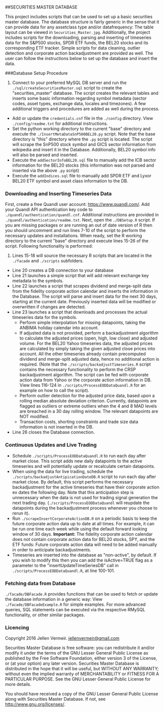 ##SECURITIES MASTER DATABASE

This project includes scripts that can be used to set up a basic securities master database. The database structure is fairly generic in the sense that it can provide data for any assetclass type and/or datafrequency: The table layout can be viewed in `Securities_Master.jpg`. Additionally, the project includes scripts for the downloading, parsing and inserting of timeseries data for the S&P500 stocks, SPDR ETF funds, the BEL20 stocks and its corresponding ETF tracker. Simple scripts for data cleaning, outlier detection and corporate action backadjustment are provided as well. The user can follow the instructions below to set up the database and insert the data.

###Database Setup Procedure
1.  Connect to your preferred MySQL DB server and run the `./sql/createSecuritiesMaster.sql` script to create the "securities_master" database. The script creates the relevant tables and inserts some basic information regarding symbol metadata (sector codes, asset types, exchange data, locales and timezones). A few additional triggers and procedures are added as well during the process.
- Add or update the `credentials.cnf` file in the `./config` directory. View `./config/readme.txt` for additional instructions.
- Set the python working directory to the current "base" directory and execute the `./InsertMetaDataSnP500BEL20.py` script. Note that the base directory is "this" directory where the `.py` script is located. The script will scrape the SnP500 stock symbol and GICS sector information from wikipedia and insert it in the Database. Additionally, BEL20 symbol info will also be parsed and inserted.
- Execute the `addSectorInfoBEL20.sql` file to manually add the ICB sector information for the BEL20 stocks (this information was not parsed and inserted via the above `.py` script)
- Execute the `addIndices.sql` file to manually add SPDR ETF and Lyxor BEL20 ETF symbol and asset class information to the DB.

### Downloading and Inserting Timeseries Data
First, create a free Quandl user account: <https://www.quandl.com/>. Add your Quandl API authentication key code to `./quandl/authentication/quandl.cnf`. Additional instructions are provided in `./quandl/authentication/readme.txt`.
Next, open the `./DBSetup.R` script. If you are missing packages or are running an out of date version of R then you should uncomment and run lines 7-10 of the script to perform the necessary updates and installations. When ready, set the R working directory to the current "base" directory and execute lines 15-26 of the script. Following functionality is performed:

1. Lines 15-18 will source the necessary R scripts that are located in the `./facade` and `./scripts` subfolders. 
- Line 20 creates a DB connection to your database
- Line 21 launches a simple script that will add relevant exchange key metadata to the symbols.
- Line 22 launches a script that scrapes dividend and merge-split data from the fidelity corporate action   calendar and inserts the information in the Database. The script will parse and insert data for the next 30 days, starting at the current date. Previously inserted data will be modified or overwritten if changes are detected.
- Line 23 launches a script that downloads and processes the actual timeseries data for the symbols.
     - Perform simple interpolation for missing datapoints, taking the ANBIMA holiday calendar into account.
     - If adjusted data is not provided, perform a backadjustment algorithm to calculate the adjusted prices (open, high, low close) and adjusted volume. For the BEL20 Yahoo timeseries data, the adjusted prices are calculated by simply taking the given adjusted close prices into account. All the other timeseries already contain precomputed dividend and merge-split adjusted data, hence no additional action is required. (Note that the `./scripts/backadjustTimeseries.R` script contains the necessary functionality to perform the CRSP backadjustment algorithm. The script can be fed with corporate action data from Yahoo or the corporate action information in DB. View lines 116-124 in `./scripts/ProcessEODDataQuandl.R` for an example on how to call the script).
     - Perform outlier detection for the adjusted price data, based upon a rolling median absolute deviation criterion. Currently, datapoints are flagged as outliers or extreme outliers when the 4 and 8 MAD levels are breached in a 30 day rolling window. The relevant datapoints are NOT modified.
     - Transaction costs, shorting constraints and trade size data information is not inserted in the DB.
- Line 26 closes the Database connection.


### Continuous Updates and Live Trading
- Schedule `./scripts/ProcessEODDataQuandl.R` to run each day after market close. This script adds new daily datapoints to the active timeseries and will potentially update or recalculate certain datapoints.
- When using the data for live trading, schedule the `./scripts/backadjustAntipicationDateDB.R` script to run each day after market close. By default, this script performs the necessary backadjustment for the active timeseries that have their corporate action ex dates the following day. Note that this anticipation step is unnecessary when the data is not used for trading signal generation the next trading day. (`./scripts/ProcessEODDataQuandl` will reupdate the datapoints during the backadjustment process whenever you choose to rerun it).
- Run `./scrapeInsertCorporateActionDB.R` on a periodic basis to keep the future corporate action data up to date at all times. For example, it can be run one time each week while using the default forward looking window of 30 days. **Important:** The fidelity corporate action calendar does not contain corporate action data for BEL20 stocks, SPY, and the ETF funds: Future corporate action data will need to be added manually in order to anticipate backadjustments.
- Timeseries are inserted into the database as "non-active", by default. If you wish to modify this then you can add the isActive=TRUE flag as a parameter to the "insertUpdateTimeSeriesDB" call in `./scripts/ProcessEODDataQuandl.R`, at line 100-101.

### Fetching data from Database
`./facade/DBFacade.R` provides functions that can be used to fetch or update the database information in a generic way: View `./facade/DBFacadeExample.R` for simple examples. For more advanced queries, SQL statements can be executed via the respective RMySQL functionality, or other similar packages.

### Licencing
Copyright 2016 Jellen Vermeir. <jellenvermeir@gmail.com>

Securities Master Database is free software: you can redistribute it and/or modify it under the terms of the GNU Lesser General Public License as published by the Free Software Foundation, either version 3 of the License, or (at your option) any later version. Securities Master Database is distributed in the hope that it will be useful, but WITHOUT ANY WARRANTY; without even the implied warranty of MERCHANTABILITY or FITNESS FOR A PARTICULAR PURPOSE. See the GNU Lesser General Public License for more details.

You should have received a copy of the GNU Lesser General Public License along with Securities Master Database. If not, see <http://www.gnu.org/licenses/>.